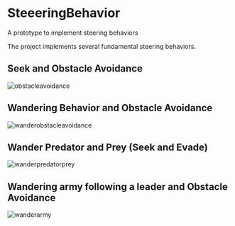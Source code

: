 # SteeeringBehavior
A prototype to implement steering behaviors

The project implements several fundamental steering behaviors.

## Seek and Obstacle Avoidance

![obstacleavoidance](https://user-images.githubusercontent.com/13608668/214379962-239ab6fe-9fda-4338-ae5e-e8b875d35549.gif)

## Wandering Behavior and Obstacle Avoidance

![wanderobstacleavoidance](https://user-images.githubusercontent.com/13608668/214380220-375f4f34-05f4-43d4-a8d2-89bbae614c07.gif)

## Wander Predator and Prey (Seek and Evade)

![wanderpredatorprey](https://user-images.githubusercontent.com/13608668/214380371-12bbe148-25b0-4564-b94e-f0486e838bc1.gif)

## Wandering army following a leader and Obstacle Avoidance

![wanderarmy](https://user-images.githubusercontent.com/13608668/214386253-cda121c5-1921-4c3e-9a62-3f3c3d3f901c.gif)
